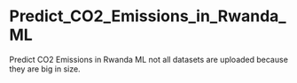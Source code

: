# Predict_CO2_Emissions_in_Rwanda_ML
Predict CO2 Emissions in Rwanda ML
not all datasets are uploaded because they are big in size.
